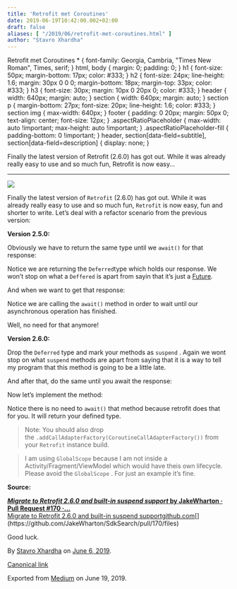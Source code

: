 ```yaml
---
title: 'Retrofit met Coroutines'
date: 2019-06-19T10:42:00.002+02:00
draft: false
aliases: [ "/2019/06/retrofit-met-coroutines.html" ]
author: "Stavro Xhardha"
---
```


Retrofit met Coroutines \* { font-family: Georgia, Cambria, "Times New Roman", Times, serif; } html, body { margin: 0; padding: 0; } h1 { font-size: 50px; margin-bottom: 17px; color: #333; } h2 { font-size: 24px; line-height: 1.6; margin: 30px 0 0 0; margin-bottom: 18px; margin-top: 33px; color: #333; } h3 { font-size: 30px; margin: 10px 0 20px 0; color: #333; } header { width: 640px; margin: auto; } section { width: 640px; margin: auto; } section p { margin-bottom: 27px; font-size: 20px; line-height: 1.6; color: #333; } section img { max-width: 640px; } footer { padding: 0 20px; margin: 50px 0; text-align: center; font-size: 12px; } .aspectRatioPlaceholder { max-width: auto !important; max-height: auto !important; } .aspectRatioPlaceholder-fill { padding-bottom: 0 !important; } header, section\[data-field=subtitle\], section\[data-field=description\] { display: none; }

Finally the latest version of Retrofit (2.6.0) has got out. While it was already really easy to use and so much fun, Retrofit is now easy…

* * *

![](https://cdn-images-1.medium.com/max/800/1*6zsDPmdnSm_VA0sUPj4Aww.jpeg)

Finally the latest version of `Retrofit` (2.6.0) has got out. While it was already really easy to use and so much fun, `Retrofit` is now easy, fun and shorter to write. Let’s deal with a refactor scenario from the previous version:

**Version 2.5.0:**

Obviously we have to return the same type until we `await()` for that response:

Notice we are returning the `Deferred`type which holds our response. We won’t stop on what a `Deffered` is apart from sayin that it’s just a [Future](https://en.wikipedia.org/wiki/Futures_and_promises).

And when we want to get that response:

Notice we are calling the `await()` method in order to wait until our asynchronous operation has finished.

Well, no need for that anymore!

**Version 2.6.0:**

Drop the `Deferred` type and mark your methods as `suspend` . Again we wont stop on what `suspend` methods are apart from saying that it is a way to tell my program that this method is going to be a little late.

And after that, do the same until you await the response:

Now let’s implement the method:

Notice there is no need to `await()` that method because retrofit does that for you. It will return your defined type.

> Note: You should also drop the `.addCallAdapterFactory(CoroutineCallAdapterFactory())` from your `Retrofit` instance build.

> I am using `GlobalScope` because I am not inside a Activity/Fragment/ViewModel which would have theis own lifecycle. Please avoid the `GlobalScope` . For just an example it’s fine.

**Source:**

[**_Migrate to Retrofit 2.6.0 and built-in suspend support_ by JakeWharton · Pull Request #170 ·…**  
Migrate to Retrofit 2.6.0 and built-in suspend supportgithub.com](https://github.com/JakeWharton/SdkSearch/pull/170/files "https://github.com/JakeWharton/SdkSearch/pull/170/files")[](https://github.com/JakeWharton/SdkSearch/pull/170/files)

Good luck.

By [Stavro Xhardha](https://medium.com/@stavro96) on [June 6, 2019](https://medium.com/p/7bbe7e86825a).

[Canonical link](https://medium.com/@stavro96/retrofit-met-coroutines-7bbe7e86825a)

Exported from [Medium](https://medium.com) on June 19, 2019.